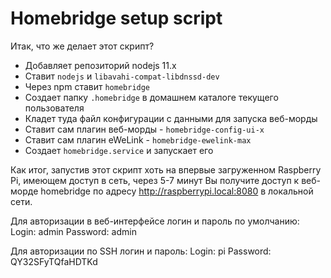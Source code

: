# Homebridge setup script

Итак, что же делает этот скрипт?

* Добавляет репозиторий nodejs 11.x
* Ставит `nodejs` и `libavahi-compat-libdnssd-dev`
* Через npm ставит `homebridge`
* Создает папку `.homebridge` в домашнем каталоге текущего пользователя
* Кладет туда файл конфигурации с данными для запуска веб-морды
* Ставит сам плагин веб-морды - `homebridge-config-ui-x`
* Ставит сам плагин eWeLink - `homebridge-ewelink-max`
* Создает `homebridge.service` и запускает его

Как итог, запустив этот скрипт хоть на впервые загруженном Raspberry Pi, имеющем доступ в сеть, через 5-7 минут Вы получите доступ к веб-морде homebridge по адресу http://raspberrypi.local:8080 в локальной сети.

Для авторизации в веб-интерфейсе логин и пароль по умолчанию:
Login: admin
Password: admin

Для авторизации  по SSH логин и пароль:
Login: pi
Password: QY32SFyTQfaHDTKd
